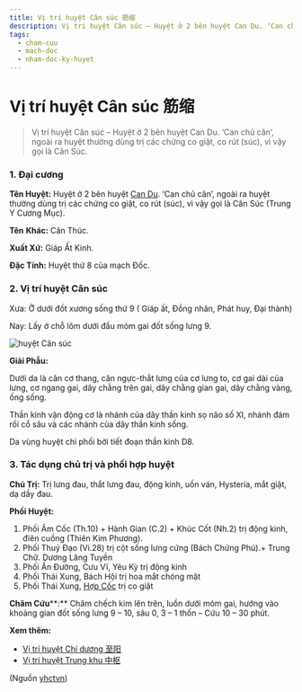 ```yaml
---
title: Vị trí huyệt Cân súc 筋缩
description: Vị trí huyệt Cân súc – Huyệt ở 2 bên huyệt Can Du. ‘Can chủ cân’, ngoài ra huyệt thường dùng trị các chứng co giật, co rút (súc), vì vậy gọi là Cân Súc.
tags:
  - cham-cuu
  - mach-doc
  - nham-doc-ky-huyet
---
```


# Vị trí huyệt Cân súc 筋缩 

> Vị trí huyệt Cân súc – Huyệt ở 2 bên huyệt Can Du. ‘Can chủ cân’, ngoài ra huyệt thường dùng trị các chứng co giật, co rút (súc), vì vậy gọi là Cân Súc.

### 1. Đại cương

**Tên Huyệt:** Huyệt ở 2 bên huyệt [Can Du](/yhctvn/vi-tri-huyet-can-du-%e8%82%9d%e4%bf%9e). ‘Can chủ cân’, ngoài ra huyệt thường dùng trị các chứng co giật, co rút (súc), vì vậy gọi là Cân Súc (Trung Y Cương Mục).

**Tên** **Khác:** Cân Thúc.

**Xuất Xứ:** Giáp Ất Kinh.

**Đặc Tính:** Huyệt thứ 8 của mạch Đốc.

### 2. Vị trí huyệt Cân súc

Xưa: Ở dưới đốt xương sống thứ 9 ( Giáp ất, Đồng nhân, Phát huy, Đại thành)

Nay: Lấy ở chỗ lõm dưới đầu mỏm gai đốt sống lưng 9.

![huyệt Cân súc](/imgs/yhctvn/huyet-can-suc-300x168.jpg)

**Giải Phẫu:**

Dưới da là cân cơ thang, cân ngực-thắt lưng của cơ lưng to, cơ gai dài của lưng, cơ ngang gai, dây chằng trên gai, dây chằng gian gai, dây chằng vàng, ống sống.

Thần kinh vận động cơ là nhánh của dây thần kinh sọ não số XI, nhánh đám rối cổ sâu và các nhánh của dây thần kinh sống.

Da vùng huyệt chi phối bởi tiết đoạn thần kinh D8.

### 3. Tác dụng chủ trị và phối hợp huyệt

**Chủ Trị:** Trị lưng đau, thắt lưng đau, động kinh, uốn ván, Hysteria, mắt giật, dạ dầy đau.

**Phối Huyệt:**

1. Phối Âm Cốc (Th.10) + Hành Gian (C.2) + Khúc Cốt (Nh.2) trị động kinh, điên cuồng (Thiên Kim Phương).
2. Phối Thuỷ Đạo (Vi.28) trị cột sống lưng cứng (Bách Chứng Phú).+ Trung Chữ. Dương Lăng Tuyền
3. Phối Ấn Đường, Cưu Vĩ, Yêu Kỳ trị động kinh
4. Phối Thái Xung, Bách Hội trị hoa mắt chóng mặt
5. Phối Thái Xung, [Hợp Cốc](/yhctvn/huyet-hop-coc-%e5%90%88-%e8%b0%b7) trị co giật

**Châm Cứu****:** Châm chếch kim lên trên, luồn dưới mỏm gai, hướng vào khoảng gian đốt sống lưng 9 – 10, sâu 0, 3 – 1 thốn – Cứu 10 – 30 phút.

**Xem thêm:**

* [Vị trí huyệt Chí dương 至阳](/yhctvn/vi-tri-huyet-chi-duong-%e8%87%b3%e9%98%b3)
* [Vị trí huyệt Trung khu 中枢](/yhctvn/vi-tri-huyet-trung-khu-%e4%b8%ad%e6%9e%a2)

(Nguồn <a href="https://yhctvn.com/vi-tri-huyet-can-suc-%e7%ad%8b%e7%bc%a9/" target="_blank">yhctvn</a>)
